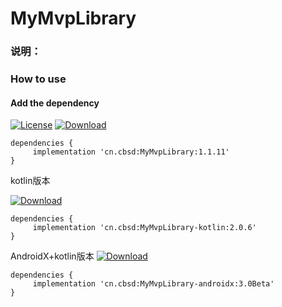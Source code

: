 # MyMvpLibrary

### 说明：


### How to use
#### Add the dependency
[![License](https://img.shields.io/badge/license-Apache%202-green.svg)](https://www.apache.org/licenses/LICENSE-2.0)
[![Download](https://api.bintray.com/packages/peterzhen40/maven/MyMvpLibrary/images/download.svg)](https://bintray.com/peterzhen40/maven/MyMvpLibrary/_latestVersion)
```
dependencies {
     implementation 'cn.cbsd:MyMvpLibrary:1.1.11'
}
```
kotlin版本

[![Download](https://api.bintray.com/packages/peterzhen40/maven/MyMvpLibrary-kotlin/images/download.svg)](https://bintray.com/peterzhen40/maven/MyMvpLibrary-kotlin/_latestVersion)
```
dependencies {
     implementation 'cn.cbsd:MyMvpLibrary-kotlin:2.0.6'
}
```

AndroidX+kotlin版本
[![Download](https://api.bintray.com/packages/peterzhen40/maven/MyMvpLibrary-androidx/images/download.svg)](https://bintray.com/peterzhen40/maven/MyMvpLibrary-androidx/_latestVersion)
```
dependencies {
     implementation 'cn.cbsd:MyMvpLibrary-androidx:3.0Beta'
}
```